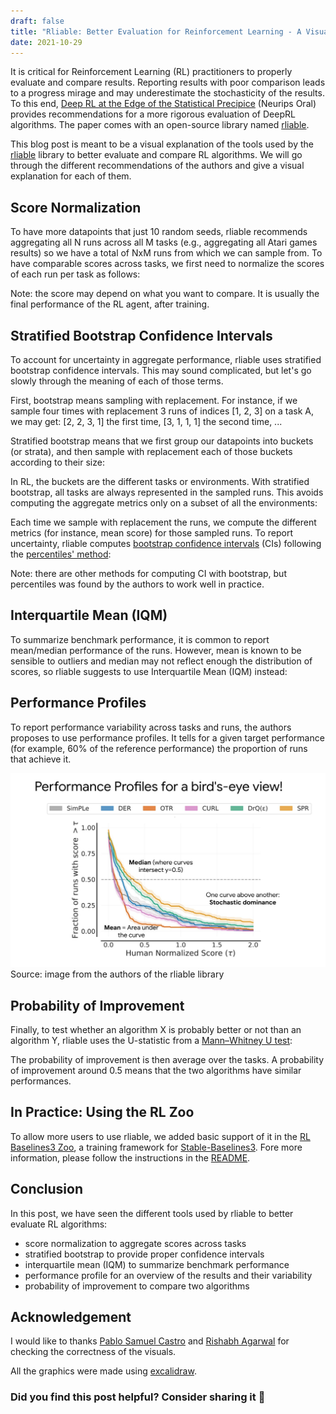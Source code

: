 ```yaml
---
draft: false
title: "Rliable: Better Evaluation for Reinforcement Learning - A Visual Explanation"
date: 2021-10-29
---
```


It is critical for Reinforcement Learning (RL) practitioners to properly evaluate and compare results.
Reporting results with poor comparison leads to a progress mirage and may underestimate the stochasticity of the results. To this end, [Deep RL at the Edge of the Statistical Precipice](https://arxiv.org/abs/2108.13264) (Neurips Oral) provides recommendations for a more rigorous evaluation of DeepRL algorithms. The paper comes with an open-source library named [rliable](https://github.com/google-research/rliable).

This blog post is meant to be a visual explanation of the tools used by the [rliable](https://agarwl.github.io/rliable/) library to better evaluate and compare RL algorithms.
We will go through the different recommendations of the authors and give a visual explanation for each of them.


## Score Normalization

To have more datapoints that just 10 random seeds, rliable recommends aggregating all N runs across all M tasks (e.g., aggregating all Atari games results) so we have a total of NxM runs from which we can sample from. To have comparable scores across tasks, we first need to normalize the scores of each run per task as follows:

<object width="100%" type="image/svg+xml" data="./score_norm.svg"></object>

Note: the score may depend on what you want to compare. It is usually the final performance of the RL agent, after training.

## Stratified Bootstrap Confidence Intervals

To account for uncertainty in aggregate performance, rliable uses stratified bootstrap confidence intervals.
This may sound complicated, but let's go slowly through the meaning of each of those terms.

First, bootstrap means sampling with replacement. For instance, if we sample four times with replacement 3 runs of indices [1, 2, 3] on a task A, we may get: [2, 2, 3, 1] the first time, [3, 1, 1, 1] the second time, ...

Stratified bootstrap means that we first group our datapoints into buckets (or strata), and then sample with replacement each of those buckets according to their size:

<object width="100%" type="image/svg+xml" data="./stratified_bootstrap.svg"></object>

In RL, the buckets are the different tasks or environments. With stratified bootstrap, all tasks are always represented in the sampled runs. This avoids computing the aggregate metrics only on a subset of all the environments:

<object width="100%" type="image/svg+xml" data="./bootstrap_rl.svg"></object>

Each time we sample with replacement the runs, we compute the different metrics (for instance, mean score) for those sampled runs. To report uncertainty, rliable computes [bootstrap confidence intervals](https://acclab.github.io/bootstrap-confidence-intervals.html) (CIs) following the [percentiles' method](https://ocw.mit.edu/courses/mathematics/18-05-introduction-to-probability-and-statistics-spring-2014/readings/MIT18_05S14_Reading24.pdf):

<object width="100%" type="image/svg+xml" data="./bootstrap_ci.svg"></object>

Note: there are other methods for computing CI with bootstrap, but percentiles was found by the authors to work well in practice.

## Interquartile Mean (IQM)

To summarize benchmark performance, it is common to report mean/median performance of the runs.
However, mean is known to be sensible to outliers and median may not reflect enough the distribution of scores, so rliable suggests to use Interquartile Mean (IQM) instead:

<object width="100%" type="image/svg+xml" data="./iqm.svg"></object>

## Performance Profiles

To report performance variability across tasks and runs, the authors proposes to use performance profiles.
It tells for a given target performance (for example, 60% of the reference performance) the proportion of runs that achieve it.

![Performance Profile](./perf_profile.jpg)
Source: image from the authors of the rliable library


## Probability of Improvement

Finally, to test whether an algorithm X is probably better or not than an algorithm Y, rliable uses the U-statistic from a [Mann–Whitney U test](https://en.wikipedia.org/wiki/Mann%E2%80%93Whitney_U_test):

<object width="100%" type="image/svg+xml" data="./proba_improvement.svg"></object>

The probability of improvement is then average over the tasks.
A probability of improvement around 0.5 means that the two algorithms have similar performances.

## In Practice: Using the RL Zoo

To allow more users to use rliable, we added basic support of it in the [RL Baselines3 Zoo](https://github.com/DLR-RM/rl-baselines3-zoo#plot-with-the-rliable-library), a training framework for [Stable-Baselines3](https://github.com/DLR-RM/stable-baselines3). Fore more information, please follow the instructions in the [README](https://github.com/DLR-RM/rl-baselines3-zoo#plot-with-the-rliable-library).

## Conclusion

In this post, we have seen the different tools used by rliable to better evaluate RL algorithms:
- score normalization to aggregate scores across tasks
- stratified bootstrap to provide proper confidence intervals
- interquartile mean (IQM) to summarize benchmark performance
- performance profile for an overview of the results and their variability
- probability of improvement to compare two algorithms

## Acknowledgement

I would like to thanks [Pablo Samuel Castro](https://psc-g.github.io/) and [Rishabh Agarwal](https://agarwl.github.io/) for checking the correctness of the visuals.

All the graphics were made using [excalidraw](https://excalidraw.com/).


### Did you find this post helpful? Consider sharing it 🙌
